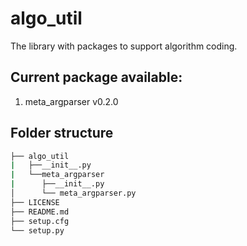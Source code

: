 # algo_util
The library with packages to support algorithm coding.

## Current package available:
1. meta_argparser v0.2.0


## Folder structure
```bash
├── algo_util
|   ├──__init__.py
|   └──meta_argparser
|      ├──__init__.py
│      └── meta_argparser.py
├── LICENSE
├── README.md
├── setup.cfg
└── setup.py
```